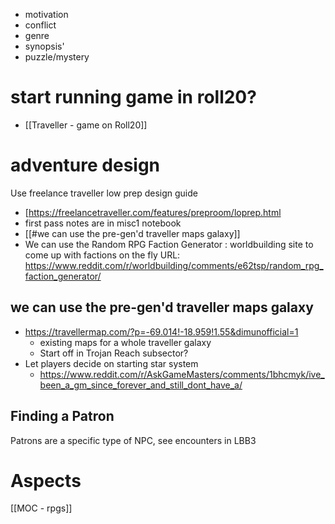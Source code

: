 * motivation
* conflict
* genre
* synopsis'
* puzzle/mystery
# start running game in roll20?
* [[Traveller - game on Roll20]]
# adventure design
Use freelance traveller low prep design guide
* [https://freelancetraveller.com/features/preproom/loprep.html
* first pass notes are in misc1 notebook
* [[#we can use the pre-gen'd traveller maps galaxy]]
* We can use the  Random RPG Faction Generator : worldbuilding site to come up with factions on the fly
URL: https://www.reddit.com/r/worldbuilding/comments/e62tsp/random_rpg_faction_generator/

## we can use the pre-gen'd traveller maps galaxy
* https://travellermap.com/?p=-69.014!-18.959!1.55&dimunofficial=1
	* existing maps for a whole traveller galaxy
	* Start off in Trojan Reach subsector?
* Let players decide on starting star system
  * https://www.reddit.com/r/AskGameMasters/comments/1bhcmyk/ive_been_a_gm_since_forever_and_still_dont_have_a/
## Finding a Patron
Patrons are a specific type of NPC, see encounters in LBB3

# Aspects
[[MOC - rpgs]]
